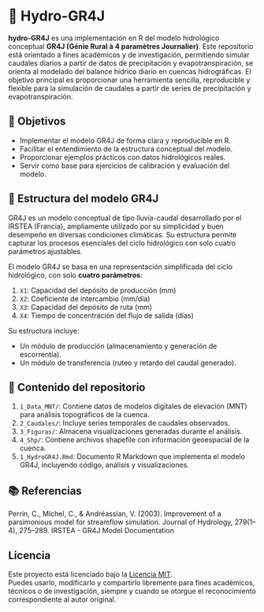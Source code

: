 # 🌊 Hydro-GR4J

**hydro-GR4J** es una implementación en R del modelo hidrológico conceptual **GR4J (Génie Rural à 4 paramètres Journalier)**. Este repositorio está orientado a fines académicos y de investigación, permitiendo simular caudales diarios a partir de datos de precipitación y evapotranspiración, se orienta al modelado del balance hídrico diario en cuencas hidrográficas. El objetivo principal es proporcionar una herramienta sencilla, reproducible y flexible para la simulación de caudales a partir de series de precipitación y evapotranspiración.

## 📌 Objetivos

- Implementar el modelo GR4J de forma clara y reproducible en R.
- Facilitar el entendimiento de la estructura conceptual del modelo.
- Proporcionar ejemplos prácticos con datos hidrológicos reales.
- Servir como base para ejercicios de calibración y evaluación del modelo.

## 🔧 Estructura del modelo GR4J

GR4J es un modelo conceptual de tipo lluvia-caudal desarrollado por el IRSTEA (Francia), ampliamente utilizado por su simplicidad y buen desempeño en diversas condiciones climáticas. Su estructura permite capturar los procesos esenciales del ciclo hidrológico con solo cuatro parámetros ajustables.

El modelo GR4J se basa en una representación simplificada del ciclo hidrológico, con solo **cuatro parámetros**:

1. `X1`: Capacidad del depósito de producción (mm)
2. `X2`: Coeficiente de intercambio (mm/día)
3. `X3`: Capacidad del depósito de ruta (mm)
4. `X4`: Tiempo de concentración del flujo de salida (días)

Su estructura incluye:
- Un módulo de producción (almacenamiento y generación de escorrentía).
- Un módulo de transferencia (ruteo y retardo del caudal generado).

## 📁 Contenido del repositorio

1.  `1_Data_MNT/`: Contiene datos de modelos digitales de elevación (MNT) para análisis topográficos de la cuenca.
2.  `2_Caudales/`: Incluye series temporales de caudales observados.
3.  `3_Figuras/`: Almacena visualizaciones generadas durante el análisis.
4.  `4_Shp/`: Contiene archivos shapefile con información geoespacial de la cuenca.
5.  `1_HydroGR4J.Rmd`: Documento R Markdown que implementa el modelo GR4J, incluyendo código, análisis y visualizaciones.

## 📚 Referencias

Perrin, C., Michel, C., & Andréassian, V. (2003). Improvement of a parsimonious model for streamflow simulation. Journal of Hydrology, 279(1–4), 275–289.
IRSTEA - GR4J Model Documentation

## Licencia

Este proyecto está licenciado bajo la [Licencia MIT](./LICENSE).  
Puedes usarlo, modificarlo y compartirlo libremente para fines académicos, técnicos o de investigación, siempre y cuando se otorgue el reconocimiento correspondiente al autor original.

